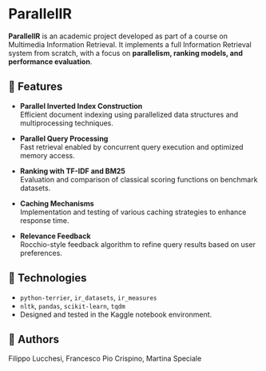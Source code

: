 # ParallelIR

**ParallelIR** is an academic project developed as part of a course on Multimedia Information Retrieval. It implements a full Information Retrieval system from scratch, with a focus on **parallelism, ranking models, and performance evaluation**.

## 📌 Features

- **Parallel Inverted Index Construction**  
  Efficient document indexing using parallelized data structures and multiprocessing techniques.

- **Parallel Query Processing**  
  Fast retrieval enabled by concurrent query execution and optimized memory access.

- **Ranking with TF-IDF and BM25**  
  Evaluation and comparison of classical scoring functions on benchmark datasets.

- **Caching Mechanisms**  
  Implementation and testing of various caching strategies to enhance response time.

- **Relevance Feedback**  
  Rocchio-style feedback algorithm to refine query results based on user preferences.

## 🚀 Technologies

- `python-terrier`, `ir_datasets`, `ir_measures`
- `nltk`, `pandas`, `scikit-learn`, `tqdm`
- Designed and tested in the Kaggle notebook environment.

## 👥 Authors

Filippo Lucchesi, Francesco Pio Crispino, Martina Speciale
